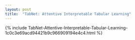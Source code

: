 ```yaml
---
layout: post
title:  "TabNet: Attentive Interpretable Tabular Learning"
---
```

{%	include TabNet-Attentive-Interpretable-Tabular-Learning-1c0c3e69acd94421b9c966909194e4c4.html	%}
